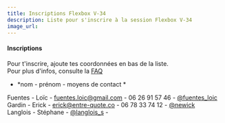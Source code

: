```yaml
---
title: Inscriptions Flexbox V-34
description: Liste pour s'inscrire à la session Flexbox V-34
image_url:
---
```


#### Inscriptions

Pour t'inscrire, ajoute tes coordonnées en bas de la liste.  
Pour plus d'infos, consulte la [FAQ](http://walkingdev.fr/#walkingdev/flexbox/blob/master/faq.md)  

* *nom - prénom - moyens de contact *

Fuentes - Loïc - fuentes.loic@gmail.com - 06 26 91 57 46 - [@fuentes_loic](https://twitter.com/fuentes_loic)  
Gardin - Erick - erick@entre-quote.co - 06 78 33 74 12 - [@newick](https://twitter.com/newick)  
Langlois - Stéphane - [@langlois_s](https://twitter.com/langlois_s) - 
